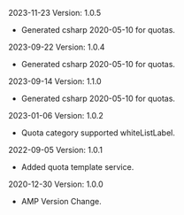 2023-11-23 Version: 1.0.5
- Generated csharp 2020-05-10 for quotas.

2023-09-22 Version: 1.0.4
- Generated csharp 2020-05-10 for quotas.

2023-09-14 Version: 1.1.0
- Generated csharp 2020-05-10 for quotas.

2023-01-06 Version: 1.0.2
- Quota category supported whiteListLabel.

2022-09-05 Version: 1.0.1
- Added quota template service.

2020-12-30 Version: 1.0.0
- AMP Version Change.

